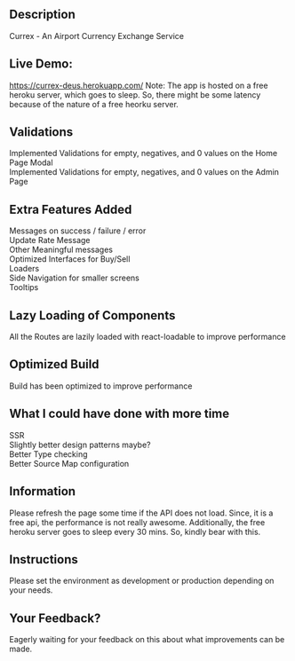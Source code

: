 ## Description

Currex - An Airport Currency Exchange Service  

## Live Demo:
https://currex-deus.herokuapp.com/
Note: The app is hosted on a free heroku server, which goes to sleep. So, there might be some latency because of the nature of a free heorku server.

## Validations
Implemented Validations for empty, negatives, and 0 values on the Home Page Modal  
Implemented Validations for empty, negatives, and 0 values on the Admin Page  

## Extra Features Added
Messages on success / failure / error  
Update Rate Message  
Other Meaningful messages  
Optimized Interfaces for Buy/Sell  
Loaders  
Side Navigation for smaller screens  
Tooltips  

## Lazy Loading of Components
All the Routes are lazily loaded with react-loadable to improve performance  

## Optimized Build
Build has been optimized to improve performance  


## What I could have done with more time
SSR  
Slightly better design patterns maybe?  
Better Type checking  
Better Source Map configuration  

## Information
Please refresh the page some time if the API does not load. Since, it is a free api, the performance is not really awesome. Additionally,
the free heroku server goes to sleep every 30 mins. So, kindly bear with this.  

## Instructions
Please set the environment as development or production depending on your needs.  

## Your Feedback?
Eagerly waiting for your feedback on this about what improvements can be made.  

